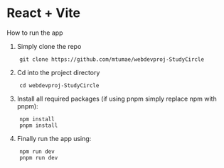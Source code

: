# React + Vite

How to run the app

1. Simply clone the repo
```
    git clone https://github.com/mtumae/webdevproj-StudyCircle
```

2. Cd into the project directory
```
    cd webdevproj-StudyCircle
```

3. Install all required packages (if using pnpm simply replace npm with pnpm):
```
    npm install
    pnpm install
```





4. Finally run the app using:
```
    npm run dev
    pnpm run dev
```